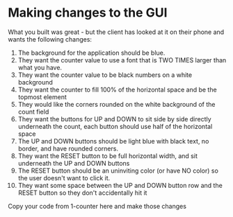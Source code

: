 # Making changes to the GUI

What you built was great - but the client has looked at it on their phone and wants the following changes:

1. The background for the application should be blue.
1. They want the counter value to use a font that is TWO TIMES larger than what you have.
1. They want the counter value to be black numbers on a white background
1. They want the counter to fill 100% of the horizontal space and be the topmost element
1. They would like the corners rounded on the white background of the count field
1. They want the buttons for UP and DOWN to sit side by side directly underneath the count, each button should use half of the horizontal space
1. The UP and DOWN buttons should be light blue with black text, no border, and have rounded corners.
1. They want the RESET button to be full horizontal width, and sit underneath the UP and DOWN buttons
1. The RESET button should be an uninviting color (or have NO color) so the user doesn't want to click it.
1. They want some space between the UP and DOWN button row and the RESET button so they don't accidentally hit it

Copy your code from 1-counter here and make those changes
